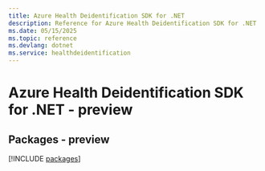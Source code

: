 ```yaml
---
title: Azure Health Deidentification SDK for .NET
description: Reference for Azure Health Deidentification SDK for .NET
ms.date: 05/15/2025
ms.topic: reference
ms.devlang: dotnet
ms.service: healthdeidentification
---
```

# Azure Health Deidentification SDK for .NET - preview
## Packages - preview
[!INCLUDE [packages](health-deidentification-index.md)]